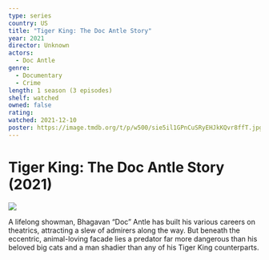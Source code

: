 ```yaml
---
type: series
country: US
title: "Tiger King: The Doc Antle Story"
year: 2021
director: Unknown
actors:
  - Doc Antle
genre:
  - Documentary
  - Crime
length: 1 season (3 episodes)
shelf: watched
owned: false
rating:
watched: 2021-12-10
poster: https://image.tmdb.org/t/p/w500/sie5il1GPnCuSRyEHJkKQvr8ffT.jpg
---
```


# Tiger King: The Doc Antle Story (2021)

![](https://image.tmdb.org/t/p/w500/sie5il1GPnCuSRyEHJkKQvr8ffT.jpg)

A lifelong showman, Bhagavan “Doc” Antle has built his various careers on theatrics, attracting a slew of admirers along the way. But beneath the eccentric, animal-loving facade lies a predator far more dangerous than his beloved big cats and a man shadier than any of his Tiger King counterparts.